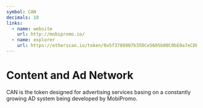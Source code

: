 ```yaml
---
symbol: CAN
decimals: 18
links:
  - name: website
    url: http://mobipromo.io/
  - name: explorer
    url: https://etherscan.io/token/0x5f3789907b35DCe5605b00C0bE0a7eCDBFa8A841
---
```


# Content and Ad Network

CAN is the token designed for advertising services basing on a constantly growing AD system being developed by MobiPromo.
